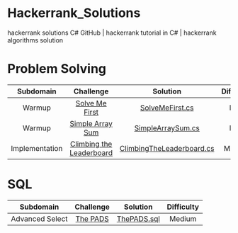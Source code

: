 # Hackerrank_Solutions

hackerrank solutions C# GitHub | hackerrank tutorial in C# | hackerrank algorithms solution

# Problem Solving

| Subdomain | Challenge | Solution|Difficulty
|:-------------:|:-------------:|:-----:|:---------:|
| Warmup | [Solve Me First][ProblemSolving01] | [SolveMeFirst.cs][ProblemSolving02] |Easy|
| Warmup | [Simple Array Sum][ProblemSolving11] | [SimpleArraySum.cs][ProblemSolving12] |Easy|
| Implementation | [Climbing the Leaderboard][ProblemSolving21] | [ClimbingTheLeaderboard.cs][ProblemSolving22] |Medium|

[ProblemSolving01]: https://www.hackerrank.com/challenges/solve-me-first/problem 
[ProblemSolving02]: /ProblemSolving/Warmup/SolveMeFirst.cs

[ProblemSolving11]: https://www.hackerrank.com/challenges/simple-array-sum/problem
[ProblemSolving12]: /ProblemSolving/Warmup/SimpleArraySum.cs

[ProblemSolving21]: https://www.hackerrank.com/challenges/climbing-the-leaderboard/problem
[ProblemSolving22]: /ProblemSolving/Warmup/ClimbingTheLeaderboard.cs

# SQL

| Subdomain | Challenge | Solution|Difficulty
|:-------------:|:-------------:|:-----:|:---------:|
| Advanced Select | [The PADS][SQL01] | [ThePADS.sql][SQL02] |Medium|

[SQL01]: https://www.hackerrank.com/challenges/the-pads/problem
[SQL02]: /SQL/AdvancedSelect/ThePADS.sql
